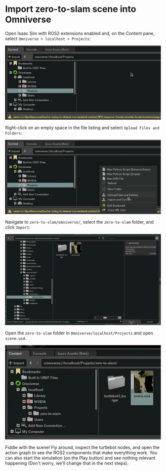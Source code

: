 # Import zero-to-slam scene into Omniverse

Open Isaac Sim with ROS2 extensions enabled and, on the Content pane, select `Omniverse > localhost > Projects`:

![](img/isaac-import-1.jpg)

Right-click on an empty space in the file listing and select `Upload Files and Folders`:

![](img/isaac-import-2.jpg)

Navigate to `zero-to-slam/omniverse/`, select the `zero-to-slam` folder, and click `Import`:

![](img/isaac-import-3.jpg)

Open the `zero-to-slam` folder in `Omniverse/localhost/Projects` and open `scene.usd`.

![](img/isaac-import-4.jpg)

Fiddle with the scene! Fly around, inspect the turtlebot nodes, and open the action graph to see the ROS2 components that make everything work. You can also start the simulation (on the Play button) and see nothing relevant happening (Don't worry, we'll change that in the next steps).
